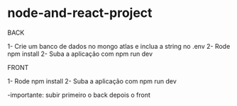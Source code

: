 # node-and-react-project

BACK

1- Crie um banco de dados no mongo atlas e inclua a string no .env
2- Rode npm install
2- Suba a aplicação com npm run dev

FRONT

1- Rode npm install
2- Suba a aplicação com npm run dev
 
-importante: subir primeiro o back depois o front